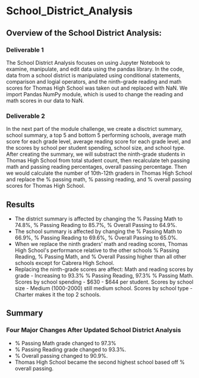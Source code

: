 # School_District_Analysis
## Overview of the School District Analysis:
### Deliverable 1
The School District Analysis focuses on using Jupyter Notebook to examine, manipulate, and edit data using the pandas library. In the code, data from a school district is manipulated using conditional statements, comparison and logial operators, and the ninth-grade reading and math scores for Thomas High School was taken out and replaced with NaN. We import Pandas NumPy module, which is used to change the reading and math scores in our data to NaN.
### Deliverable 2
In the next part of the module challenge, we create a disctrict summary, school summary, a top 5 and bottom 5 performing schools, average math score for each grade level, average reading score for each grade level, and the scores by school per student spending, school size, and school type. After creating the summary, we will substract the ninth-grade students in Thomas High School from total student count, then recalculate teh passing math and passing reading percentages, overall passing percentage. Then we would calculate the number of 10th-12th graders in Thomas High School and replace the % passing math, % passing reading, and % overall passing scores for Thomas High School.
## Results
* The district summary is affected by changing the % Passing Math to 74.8%, % Passing Reading to 85.7%, % Overall Passing to 64.9%.
* The school summary is affected by changing the % Passing Math to 66.9%, % Passing Reading to 69.6%, % Overall Passing to 65.0%.
* When we replace the ninth graders' math and reading scores, Thomas High School's performance relative to the other schools % Passing Reading, % Passing Math, and % Overall Passing higher than all other schools except for Cabrera High School.
* Replacing the ninth-grade scores are affect:
Math and reading scores by grade - Increasing to 93.3% % Passing Reading, 97.3% % Passing Math.
Scores by school spending - $630 - $644 per student.
Scores by school size - Medium (1000-2000) still medium school.
Scores by school type - Charter makes it the top 2 schools.
## Summary
### Four Major Changes After Updated School District Analysis
* % Passing Math grade changed to 97.3%
* % Passing Reading grade changed to 93.3%.
* % Overall passing changed to 90.9%.
* Thomas High School became the second highest school based off % overall passing.
